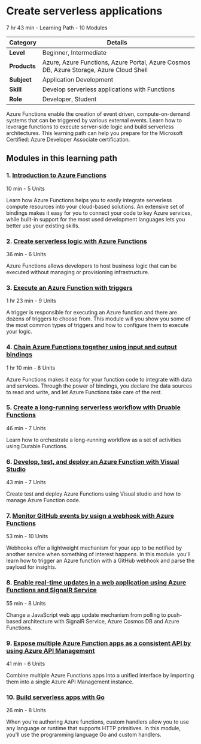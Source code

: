# Create serverless applications

7 hr 43 min - Learning Path - 10 Modules

| **Category**  | **Details** |
|--------------|------------|
| **Level**    | Beginner, Intermediate |
| **Products** | Azure, Azure Functions, Azure Portal, Azure Cosmos DB, Azure Storage, Azure Cloud Shell |
| **Subject**  | Application Development |
| **Skill**    | Develop serverless applications with Functions |
| **Role**     | Developer, Student |



Azure Functions enable the creation of event driven, compute-on-demand systems that can be triggered by various external events. Learn how to leverage functions to execute server-side logic and build serverless architectures. This learning path can help you prepare for the Microsoft Certified: Azure Developer Associate certification.

## Modules in this learning path

### 1. [Introduction to Azure Functions](https://learn.microsoft.com/en-us/training/modules/intro-azure-functions/)

10 min - 5 Units

Learn how Azure Functions helps you to easily integrate serverless compute resources into your cloud-based solutions. An extensive set of bindings makes it easy for you to connect your code to key Azure services, while built-in support for the most used development languages lets you better use your existing skills.

### 2. [Create serverless logic with Azure Functions](https://learn.microsoft.com/en-us/training/modules/create-serverless-logic-with-azure-functions/)

36 min - 6 Units

Azure Functions allows developers to host business logic that can be executed without managing or provisioning infrastructure.

### 3. [Execute an Azure Function with triggers](https://learn.microsoft.com/en-us/training/modules/execute-azure-function-with-triggers/)

1 hr 23 min - 9 Units

A trigger is responsible for executing an Azure function and there are dozens of triggers to choose from. This module will you show you some of the most common types of triggers and how to configure them to execute your logic.

### 4. [Chain Azure Functions together using input and output bindings](https://learn.microsoft.com/en-us/training/modules/chain-azure-functions-data-using-bindings/)

1 hr 10 min - 8 Units

Azure Functions makes it easy for your function code to integrate with data and services. Through the power of bindings, you declare the data sources to read and write, and let Azure Functions take care of the rest.

### 5. [Create a long-running serverless workflow with Druable Functions](https://learn.microsoft.com/en-us/training/modules/create-long-running-serverless-workflow-with-durable-functions/)

46 min - 7 Units

Learn how to orchestrate a long-running workflow as a set of activities using Durable Functions.

### 6. [Develop, test, and deploy an Azure Function with Visual Studio](https://learn.microsoft.com/en-us/training/modules/develop-test-deploy-azure-functions-with-visual-studio/)

43 min - 7 Units

Create test and deploy Azure Functions using Visual studio and how to manage Azure Function code.

### 7. [Monitor GitHub events by usign a webhook with Azure Functions](https://learn.microsoft.com/en-us/training/modules/monitor-github-events-with-a-function-triggered-by-a-webhook/)

53 min - 10 Units

Webhooks offer a lightweight mechanism for your app to be notified by another service when something of interest happens. In this module. you'll learn how to trigger an Azure function with a GitHub webhook and parse the payload for insights.

### 8. [Enable real-time updates in a web application using Azure Functions and SignalR Service](https://learn.microsoft.com/en-us/training/modules/automatic-update-of-a-webapp-using-azure-functions-and-signalr/) 

55 min - 8 Units

Change a JavaScript web app update mechanism from polling to push-based architecture with SignalR Service, Azure Cosmos DB and Azure Functions.

### 9. [Expose multiple Azure Function apps as a consistent API by using Azure API Management](https://learn.microsoft.com/en-us/training/modules/build-serverless-api-with-functions-api-management/) 

41 min - 6 Units

Combine multiple Azure Functions apps into a unified interface by importing them into a single Azure API Management instance.

### 10. [Build serverless apps with Go](https://learn.microsoft.com/en-us/training/modules/serverless-go/)

26 min - 8 Units

When you're authoring Azure functions, custom handlers allow you to use any language or runtime that supports HTTP primitives. In this module, you'll use the programming language Go and custom handlers.